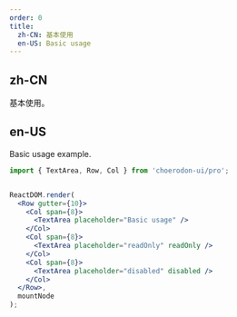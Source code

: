 ```yaml
---
order: 0
title:
  zh-CN: 基本使用
  en-US: Basic usage
---
```


## zh-CN

基本使用。

## en-US

Basic usage example.

````jsx
import { TextArea, Row, Col } from 'choerodon-ui/pro';


ReactDOM.render(
  <Row gutter={10}>
    <Col span={8}>
      <TextArea placeholder="Basic usage" />
    </Col>
    <Col span={8}>
      <TextArea placeholder="readOnly" readOnly />
    </Col>
    <Col span={8}>
      <TextArea placeholder="disabled" disabled />
    </Col>
  </Row>,
  mountNode
);
````
